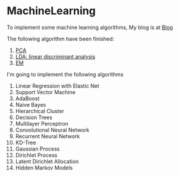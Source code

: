 # MachineLearning

To implement some machine learning algorithms, My blog is at [Blog](http://xcszbdnl.github.io/)

The following algorithm have been finished:
1. [PCA](https://github.com/xcszbdnl/MachineLearning/blob/master/PCA/pca.py)
2. [LDA: linear discriminant analysis](https://github.com/xcszbdnl/MachineLearning/blob/master/LinearDiscriminantAnalysis/lda.py)
3. [EM](https://github.com/xcszbdnl/MachineLearning/blob/master/MixtureModel/mixture.py)

I'm going to implement the following algorithms

1. Linear Regression with Elastic Net
2. Support Vector Machine
3. AdaBoost
4. Naive Bayes
5. Hierarchical Cluster
6. Decision Trees
7. Multilayer Perceptron
8. Convolutional Neural Network
9. Recurrent Neural Network
10. KD-Tree
11. Gaussian Process
12. Dirichlet Process
13. Latent Dirichlet Allocation
14. Hidden Markov Models

